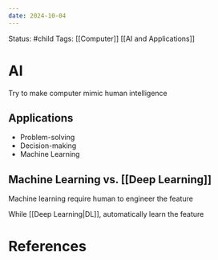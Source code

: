 ```yaml
---
date: 2024-10-04
---
```


Status: #child 
Tags: [[Computer]] [[AI and Applications]]
# AI
Try to make computer mimic human intelligence

## Applications
- Problem-solving 
- Decision-making 
- Machine Learning
## Machine Learning vs. [[Deep Learning]]
Machine learning require human to engineer the feature

While [[Deep Learning|DL]], automatically learn the feature
# References